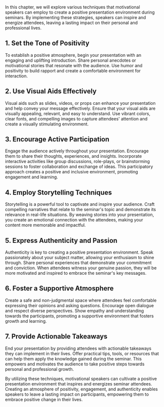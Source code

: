 
In this chapter, we will explore various techniques that motivational speakers can employ to create a positive presentation environment during seminars. By implementing these strategies, speakers can inspire and energize attendees, leaving a lasting impact on their personal and professional lives.

1\. Set the Tone of Positivity
-----------------------------

To establish a positive atmosphere, begin your presentation with an engaging and uplifting introduction. Share personal anecdotes or motivational stories that resonate with the audience. Use humor and positivity to build rapport and create a comfortable environment for interaction.

2\. Use Visual Aids Effectively
------------------------------

Visual aids such as slides, videos, or props can enhance your presentation and help convey your message effectively. Ensure that your visual aids are visually appealing, relevant, and easy to understand. Use vibrant colors, clear fonts, and compelling images to capture attendees' attention and create a visually stimulating environment.

3\. Encourage Active Participation
---------------------------------

Engage the audience actively throughout your presentation. Encourage them to share their thoughts, experiences, and insights. Incorporate interactive activities like group discussions, role-plays, or brainstorming sessions to foster collaboration and exchange of ideas. This participatory approach creates a positive and inclusive environment, promoting engagement and learning.

4\. Employ Storytelling Techniques
---------------------------------

Storytelling is a powerful tool to captivate and inspire your audience. Craft compelling narratives that relate to the seminar's topic and demonstrate its relevance in real-life situations. By weaving stories into your presentation, you create an emotional connection with the attendees, making your content more memorable and impactful.

5\. Express Authenticity and Passion
-----------------------------------

Authenticity is key to creating a positive presentation environment. Speak passionately about your subject matter, allowing your enthusiasm to shine through. Share personal experiences that demonstrate your commitment and conviction. When attendees witness your genuine passion, they will be more motivated and inspired to embrace the seminar's key messages.

6\. Foster a Supportive Atmosphere
---------------------------------

Create a safe and non-judgmental space where attendees feel comfortable expressing their opinions and asking questions. Encourage open dialogue and respect diverse perspectives. Show empathy and understanding towards the participants, promoting a supportive environment that fosters growth and learning.

7\. Provide Actionable Takeaways
-------------------------------

End your presentation by providing attendees with actionable takeaways they can implement in their lives. Offer practical tips, tools, or resources that can help them apply the knowledge gained during the seminar. This empowers and motivates the audience to take positive steps towards personal and professional growth.

By utilizing these techniques, motivational speakers can cultivate a positive presentation environment that inspires and energizes seminar attendees. Creating an atmosphere of positivity, engagement, and authenticity enables speakers to leave a lasting impact on participants, empowering them to embrace positive change in their lives.
